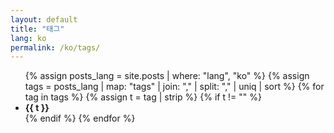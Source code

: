 ```yaml
---
layout: default
title: "태그"
lang: ko
permalink: /ko/tags/
---
```

<ul>
{% assign posts_lang = site.posts | where: "lang", "ko" %}
{% assign tags = posts_lang | map: "tags" | join: "," | split: "," | uniq | sort %}
{% for tag in tags %}
  {% assign t = tag | strip %}
  {% if t != "" %}<li><strong>{{ t }}</strong></li>{% endif %}
{% endfor %}
</ul>
